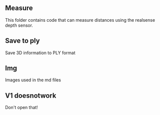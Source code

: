 ## Measure
This folder contains code that can measure distances using the realsense depth sensor. 

## Save to ply
Save 3D information to PLY format

## Img
Images used in the md files

## V1 doesnotwork
Don't open that!
